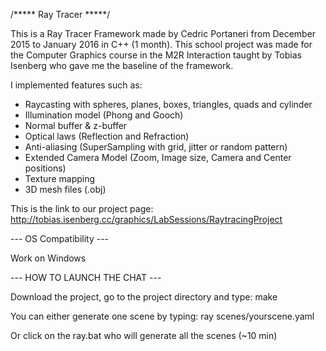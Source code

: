 /***** Ray Tracer *****/

This is a Ray Tracer Framework made by Cedric Portaneri from December 2015 to January 2016 in C++ (1 month). This school project was made for the Computer Graphics course in the M2R Interaction taught by Tobias Isenberg who gave me the baseline of the framework. 

I implemented features such as: 
- Raycasting with spheres, planes, boxes, triangles, quads and cylinder
- Illumination model (Phong and Gooch)
- Normal buffer & z-buffer
- Optical laws (Reflection and Refraction)
- Anti-aliasing (SuperSampling with grid, jitter or random pattern)
- Extended Camera Model (Zoom, Image size, Camera and Center positions)
- Texture mapping
- 3D mesh files (.obj)

This is the link to our project page: http://tobias.isenberg.cc/graphics/LabSessions/RaytracingProject

--- OS Compatibility ---

Work on Windows

--- HOW TO LAUNCH THE CHAT ---

Download the project, go to the project directory and type: make

You can either generate one scene by typing: ray scenes/yourscene.yaml

Or click on the ray.bat who will generate all the scenes (~10 min)



